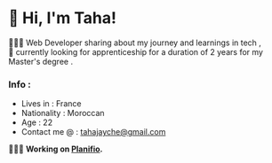 # 👋 Hi, I'm Taha!
👩🏻‍💻 Web Developer sharing about my journey and learnings in tech , <br/>
👀 currently looking for apprenticeship for a duration of 2 years for my Master's degree .<br/>

### Info :
* Lives in : France
* Nationality : Moroccan 
* Age : 22
* Contact me @ : [tahajayche@gmail.com](mailto:tahajayche@gmail.com)

👩🏻‍💻 **Working on [Planifio](https://github.com/TAHA202020/Planifio).** 
